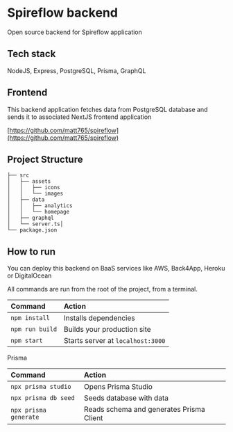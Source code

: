 # Spireflow backend

Open source backend for Spireflow application

## Tech stack

NodeJS, Express, PostgreSQL, Prisma, GraphQL

## Frontend

This backend application fetches data from PostgreSQL database and sends it to associated NextJS frontend application

[https://github.com/matt765/spireflow](https://github.com/matt765/spireflow)

## Project Structure

```
├── src
│   ├── assets
│   │   ├── icons
│   │   └── images
│   ├── data
│   │   ├── analytics
│   │   └── homepage
│   ├── graphql
│   └── server.ts│
└── package.json
```

## How to run

You can deploy this backend on BaaS services like AWS, Back4App, Heroku or DigitalOcean

All commands are run from the root of the project, from a terminal.

| Command         | Action                            |
| :-------------- | :-------------------------------- |
| `npm install`   | Installs dependencies             |
| `npm run build` | Builds your production site       |
| `npm start`     | Starts server at `localhost:3000` |

Prisma

| Command               | Action                                   |
| :-------------------- | :--------------------------------------- |
| `npx prisma studio`   | Opens Prisma Studio                      |
| `npx prisma db seed`  | Seeds database with data                 |
| `npx prisma generate` | Reads schema and generates Prisma Client |
